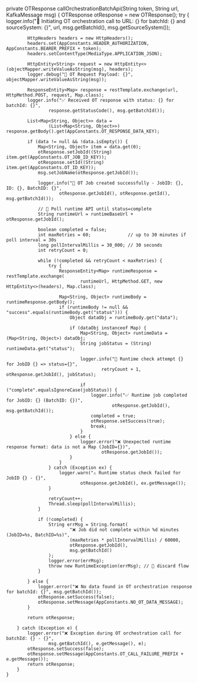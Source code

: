private OTResponse callOrchestrationBatchApi(String token, String url, KafkaMessage msg) {
        OTResponse otResponse = new OTResponse();
        try {
            logger.info("📡 Initiating OT orchestration call to URL: {} for batchId: {} and sourceSystem: {}",
                    url, msg.getBatchId(), msg.getSourceSystem());

            HttpHeaders headers = new HttpHeaders();
            headers.set(AppConstants.HEADER_AUTHORIZATION, AppConstants.BEARER_PREFIX + token);
            headers.setContentType(MediaType.APPLICATION_JSON);

            HttpEntity<String> request = new HttpEntity<>(objectMapper.writeValueAsString(msg), headers);
            logger.debug("📨 OT Request Payload: {}", objectMapper.writeValueAsString(msg));

            ResponseEntity<Map> response = restTemplate.exchange(url, HttpMethod.POST, request, Map.class);
            logger.info("✅ Received OT response with status: {} for batchId: {}",
                    response.getStatusCode(), msg.getBatchId());

            List<Map<String, Object>> data =
                    (List<Map<String, Object>>) response.getBody().get(AppConstants.OT_RESPONSE_DATA_KEY);

            if (data != null && !data.isEmpty()) {
                Map<String, Object> item = data.get(0);
                otResponse.setJobId((String) item.get(AppConstants.OT_JOB_ID_KEY));
                otResponse.setId((String) item.get(AppConstants.OT_ID_KEY));
                msg.setJobName(otResponse.getJobId());

                logger.info("🎯 OT Job created successfully - JobID: {}, ID: {}, BatchID: {}",
                        otResponse.getJobId(), otResponse.getId(), msg.getBatchId());

                // 🔄 Poll runtime API until status=complete
                String runtimeUrl = runtimeBaseUrl + otResponse.getJobId();

                boolean completed = false;
                int maxRetries = 60;              // up to 30 minutes if poll interval = 30s
                long pollIntervalMillis = 30_000; // 30 seconds
                int retryCount = 0;

                while (!completed && retryCount < maxRetries) {
                    try {
                        ResponseEntity<Map> runtimeResponse = restTemplate.exchange(
                                runtimeUrl, HttpMethod.GET, new HttpEntity<>(headers), Map.class);

                        Map<String, Object> runtimeBody = runtimeResponse.getBody();
                        if (runtimeBody != null && "success".equals(runtimeBody.get("status"))) {
                            Object dataObj = runtimeBody.get("data");

                            if (dataObj instanceof Map) {
                                Map<String, Object> runtimeData = (Map<String, Object>) dataObj;
                                String jobStatus = (String) runtimeData.get("status");

                                logger.info("🔎 Runtime check attempt {} for JobID {} => status={}",
                                        retryCount + 1, otResponse.getJobId(), jobStatus);

                                if ("complete".equalsIgnoreCase(jobStatus)) {
                                    logger.info("✅ Runtime job completed for JobID: {} (BatchID: {})",
                                            otResponse.getJobId(), msg.getBatchId());
                                    completed = true;
                                    otResponse.setSuccess(true);
                                    break;
                                }
                            } else {
                                logger.error("❌ Unexpected runtime response format: data is not a Map (JobID={})",
                                        otResponse.getJobId());
                            }
                        }
                    } catch (Exception ex) {
                        logger.warn("⚠️ Runtime status check failed for JobID {} - {}",
                                otResponse.getJobId(), ex.getMessage());
                    }

                    retryCount++;
                    Thread.sleep(pollIntervalMillis);
                }

                if (!completed) {
                    String errMsg = String.format(
                            "❌ Job did not complete within %d minutes (JobID=%s, BatchID=%s)",
                            (maxRetries * pollIntervalMillis) / 60000,
                            otResponse.getJobId(),
                            msg.getBatchId()
                    );
                    logger.error(errMsg);
                    throw new RuntimeException(errMsg); // 🚨 discard flow
                }

            } else {
                logger.error("❌ No data found in OT orchestration response for batchId: {}", msg.getBatchId());
                otResponse.setSuccess(false);
                otResponse.setMessage(AppConstants.NO_OT_DATA_MESSAGE);
            }

            return otResponse;

        } catch (Exception e) {
            logger.error("❌ Exception during OT orchestration call for batchId: {} - {}",
                    msg.getBatchId(), e.getMessage(), e);
            otResponse.setSuccess(false);
            otResponse.setMessage(AppConstants.OT_CALL_FAILURE_PREFIX + e.getMessage());
            return otResponse;
        }
    }
